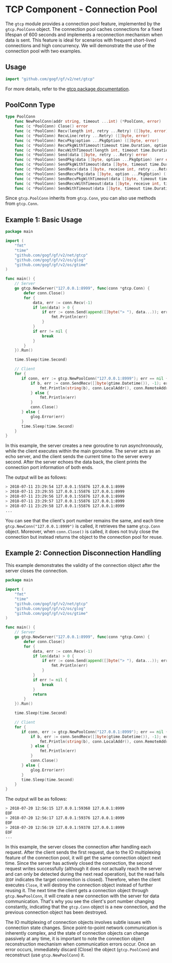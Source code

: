 # TCP Component - Connection Pool

The `gtcp` module provides a connection pool feature, implemented by the `gtcp.PoolConn` object. The connection pool caches connections for a fixed lifespan of 600 seconds and implements a reconnection mechanism when data is sent. This feature is ideal for scenarios with frequent short-lived connections and high concurrency. We will demonstrate the use of the connection pool with two examples.

## Usage

```go
import "github.com/gogf/gf/v2/net/gtcp"
```

For more details, refer to the [gtcp package documentation](https://pkg.go.dev/github.com/gogf/gf/v2/net/gtcp).

## PoolConn Type

```go
type PoolConn
    func NewPoolConn(addr string, timeout ...int) (*PoolConn, error)
    func (c *PoolConn) Close() error
    func (c *PoolConn) Recv(length int, retry ...Retry) ([]byte, error)
    func (c *PoolConn) RecvLine(retry ...Retry) ([]byte, error)
    func (c *PoolConn) RecvPkg(option ...PkgOption) ([]byte, error)
    func (c *PoolConn) RecvPkgWithTimeout(timeout time.Duration, option ...PkgOption) ([]byte, error)
    func (c *PoolConn) RecvWithTimeout(length int, timeout time.Duration, retry ...Retry) (data []byte, err error)
    func (c *PoolConn) Send(data []byte, retry ...Retry) error
    func (c *PoolConn) SendPkg(data []byte, option ...PkgOption) (err error)
    func (c *PoolConn) SendPkgWithTimeout(data []byte, timeout time.Duration, option ...PkgOption) error
    func (c *PoolConn) SendRecv(data []byte, receive int, retry ...Retry) ([]byte, error)
    func (c *PoolConn) SendRecvPkg(data []byte, option ...PkgOption) ([]byte, error)
    func (c *PoolConn) SendRecvPkgWithTimeout(data []byte, timeout time.Duration, option ...PkgOption) ([]byte, error)
    func (c *PoolConn) SendRecvWithTimeout(data []byte, receive int, timeout time.Duration, retry ...Retry) ([]byte, error)
    func (c *PoolConn) SendWithTimeout(data []byte, timeout time.Duration, retry ...Retry) error
```

Since `gtcp.PoolConn` inherits from `gtcp.Conn`, you can also use methods from `gtcp.Conn`.

## Example 1: Basic Usage

```go
package main

import (
    "fmt"
    "time"
    "github.com/gogf/gf/v2/net/gtcp"
    "github.com/gogf/gf/v2/os/glog"
    "github.com/gogf/gf/v2/os/gtime"
)

func main() {
    // Server
    go gtcp.NewServer("127.0.0.1:8999", func(conn *gtcp.Conn) {
        defer conn.Close()
        for {
            data, err := conn.Recv(-1)
            if len(data) > 0 {
                if err := conn.Send(append([]byte("> "), data...)); err != nil {
                    fmt.Println(err)
                }
            }
            if err != nil {
                break
            }
        }
    }).Run()

    time.Sleep(time.Second)

    // Client
    for {
       if conn, err := gtcp.NewPoolConn("127.0.0.1:8999"); err == nil {
           if b, err := conn.SendRecv([]byte(gtime.Datetime()), -1); err == nil {
               fmt.Println(string(b), conn.LocalAddr(), conn.RemoteAddr())
           } else {
               fmt.Println(err)
           }
           conn.Close()
       } else {
           glog.Error(err)
       }
       time.Sleep(time.Second)
    }
}
```

In this example, the server creates a new goroutine to run asynchronously, while the client executes within the main goroutine. The server acts as an echo server, and the client sends the current time to the server every second. After the server echoes the data back, the client prints the connection port information of both ends.

The output will be as follows:

```bash
> 2018-07-11 23:29:54 127.0.0.1:55876 127.0.0.1:8999
> 2018-07-11 23:29:55 127.0.0.1:55876 127.0.0.1:8999
> 2018-07-11 23:29:56 127.0.0.1:55876 127.0.0.1:8999
> 2018-07-11 23:29:57 127.0.0.1:55876 127.0.0.1:8999
> 2018-07-11 23:29:58 127.0.0.1:55876 127.0.0.1:8999
...
```

You can see that the client's port number remains the same, and each time `gtcp.NewConn("127.0.0.1:8999")` is called, it retrieves the same `gtcp.Conn` object. Moreover, when `conn.Close()` is called, it does not truly close the connection but instead returns the object to the connection pool for reuse.

## Example 2: Connection Disconnection Handling

This example demonstrates the validity of the connection object after the server closes the connection.

```go
package main

import (
    "fmt"
    "time"
    "github.com/gogf/gf/v2/net/gtcp"
    "github.com/gogf/gf/v2/os/glog"
    "github.com/gogf/gf/v2/os/gtime"
)

func main() {
    // Server
    go gtcp.NewServer("127.0.0.1:8999", func(conn *gtcp.Conn) {
        defer conn.Close()
        for {
            data, err := conn.Recv(-1)
            if len(data) > 0 {
                if err := conn.Send(append([]byte("> "), data...)); err != nil {
                    fmt.Println(err)
                }
            }
            if err != nil {
                break
            }
            return
        }
    }).Run()

    time.Sleep(time.Second)

    // Client
    for {
       if conn, err := gtcp.NewPoolConn("127.0.0.1:8999"); err == nil {
           if b, err := conn.SendRecv([]byte(gtime.Datetime()), -1); err == nil {
               fmt.Println(string(b), conn.LocalAddr(), conn.RemoteAddr())
           } else {
               fmt.Println(err)
           }
           conn.Close()
       } else {
           glog.Error(err)
       }
       time.Sleep(time.Second)
    }
}
```

The output will be as follows:

```bash
> 2018-07-20 12:56:15 127.0.0.1:59368 127.0.0.1:8999
EOF
> 2018-07-20 12:56:17 127.0.0.1:59376 127.0.0.1:8999
EOF
> 2018-07-20 12:56:19 127.0.0.1:59378 127.0.0.1:8999
EOF
...
```

In this example, the server closes the connection after handling each request. After the client sends the first request, due to the IO multiplexing feature of the connection pool, it will get the same connection object next time. Since the server has actively closed the connection, the second request writes successfully (although it does not actually reach the server and can only be detected during the next read operation), but the read fails (`EOF` indicates the target connection is closed). Therefore, when the client executes `Close`, it will destroy the connection object instead of further reusing it. The next time the client gets a connection object through `gtcp.NewPoolConn`, it will create a new connection with the server for data communication. That's why you see the client's port number changing constantly, indicating that the `gtcp.Conn` object is a new connection, and the previous connection object has been destroyed.

The IO multiplexing of connection objects involves subtle issues with connection state changes. Since point-to-point network communication is inherently complex, and the state of connection objects can change passively at any time, it is important to note the connection object reconstruction mechanism when communication errors occur. Once an error occurs, immediately discard (Close) the object (`gtcp.PoolConn`) and reconstruct (use `gtcp.NewPoolConn`) it.
